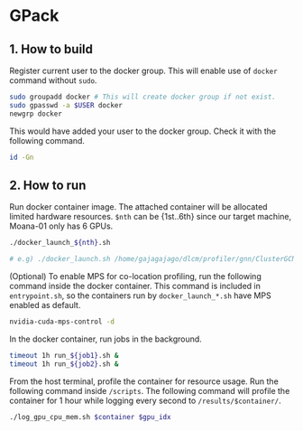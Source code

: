 # GPack

## 1. How to build
Register current user to the docker group. This will enable use of `docker` command without `sudo`.  
```zsh
sudo groupadd docker # This will create docker group if not exist.
sudo gpasswd -a $USER docker
newgrp docker
```
This would have added your user to the docker group. Check it with the following command. 
```zsh
id -Gn
```

## 2. How to run
Run docker container image. The attached container will be allocated limited hardware resources. `$nth` can be {1st..6th} since our target machine, Moana-01 only has 6 GPUs. 
```zsh
./docker_launch_${nth}.sh 

# e.g) ./docker_launch.sh /home/gajagajago/dlcm/profiler/gnn/ClusterGCN /home/gajagajago/dlcm/profiler/gnn/GraphRNN 0 clustergcn_graphrnn 0
```
(Optional) To enable MPS for co-location profiling, run the following command inside the docker container. This command is included in `entrypoint.sh`, so the containers run by `docker_launch_*.sh` have MPS enabled as default.
```zsh
nvidia-cuda-mps-control -d
```

In the docker container, run jobs in the background. 
```zsh
timeout 1h run_${job1}.sh &
timeout 1h run_${job2}.sh &
```

From the host terminal, profile the container for resource usage. Run the following command inside `/scripts`. The following command will profile the container for 1 hour while logging every second to `/results/$container/`. 
```zsh 
./log_gpu_cpu_mem.sh $container $gpu_idx
```
